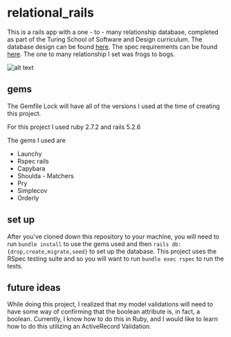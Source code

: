 # relational_rails

This is a rails app with a one - to - many relationship database, completed as part of the Turing School of Software and Design curriculum. The database design can be found [here](https://app.dbdesigner.net/designer/schema/484695). The spec requirements can be found [here](https://backend.turing.edu/module2/projects/relational_rails). The one to many relationship I set was frogs to bogs. 

![alt text](<img width="710" alt="Screen Shot 2022-02-04 at 2 35 33 PM" src="https://user-images.githubusercontent.com/64751946/152608629-0e894a53-5d9c-4508-86f8-a7be1b8d3825.png">)


## gems 

The Gemfile Lock will have all of the versions I used at the time of creating this project. 

For this project I used ruby 2.7.2 and rails 5.2.6 

The gems I used are 
- Launchy 
- Rspec rails 
- Capybara 
- Shoulda - Matchers 
- Pry 
- Simplecov 
- Orderly 

## set up 

After you've cloned down this repository to your machine, you will need to run `bundle install` to use the gems used and then `rails db:{drop,create,migrate,seed}` to set up the database. This project uses the RSpec testing suite and so you will want to run `bundle exec rspec` to run the tests. 


## future ideas 

While doing this project, I realized that my model validations will need to have some way of confirming that the boolean attribute is, in fact, a boolean. Currently, I know how to do this in Ruby, and I would like to learn how to do this utilizing an ActiveRecord Validation.
